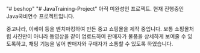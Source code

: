 "# beshop" 
"# JavaTraining-Project" 
아직 미완성인 프로젝트.
현재 진행중인 Java국비연수 프로젝트입니다. 

중고나라, 이베이 등을 벤치마킹하여 만든 중고 쇼핑몰을 제작 중입니다. 
보통 쇼핑몰처럼 사진만이 아니라 동영상을 같이 업로드하여 판매자가 물품을 상세하게
보여줄 수 있도록하고, 채팅 기능을 넣어 판매자와 구매자가 소통할 수 있도록 하였습니다. 
